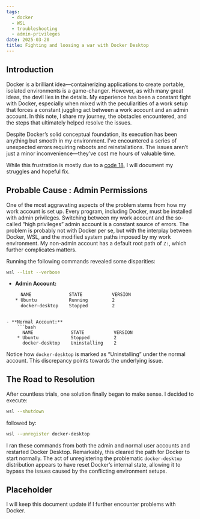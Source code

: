 ```yaml
---
tags:
  - docker
  - WSL
  - troubleshooting
  - admin-privileges
date: 2025-03-20
title: Fighting and loosing a war with Docker Desktop
---
```

## Introduction

Docker is a brilliant idea—containerizing applications to create portable, isolated environments is a game-changer. However, as with many great ideas, the devil lies in the details. My experience has been a constant fight with Docker, especially when mixed with the peculiarities of a work setup that forces a constant juggling act between a work account and an admin account. In this note, I share my journey, the obstacles encountered, and the steps that ultimately helped resolve the issues.

Despite Docker’s solid conceptual foundation, its execution has been anything but smooth in my environment. I’ve encountered a series of unexpected errors requiring reboots and reinstallations. The issues aren’t just a minor inconvenience—they’ve cost me hours of valuable time.

While this frustration is mostly due to a [code 18](https://www.netlingo.com/word/code-18.php#:~:text=Refers%20to%20an%20error%20made,was%20working%20on%20yesterday%20morning%3F), I will document my struggles and hopeful fix.

## Probable Cause : Admin Permissions

One of the most aggravating aspects of the problem stems from how my work account is set up. Every program, including Docker, must be installed with admin privileges. Switching between my work account and the so-called “high privileges” admin account is a constant source of errors. The problem is probably not with Docker per se, but with the interplay between Docker, WSL, and the modified system paths imposed by my work environment. My non-admin account has a default root path of `Z:`, which further complicates matters.


Running the following commands revealed some disparities:

```bash
wsl --list --verbose
```

- **Admin Account:**
    ```bash
      NAME              STATE           VERSION
    * Ubuntu            Running         2
      docker-desktop    Stopped         2
```
    
- **Normal Account:**
    ```bash
      NAME              STATE           VERSION
    * Ubuntu            Stopped         2
      docker-desktop    Uninstalling    2
```
    

Notice how `docker-desktop` is marked as “Uninstalling” under the normal account. This discrepancy points towards the underlying issue.

## The Road to Resolution

After countless trials, one solution finally began to make sense. I decided to execute:

```bash
wsl --shutdown
```

followed by:

```bash
wsl --unregister docker-desktop
```

I ran these commands from both the admin and normal user accounts and restarted Docker Desktop. Remarkably, this cleared the path for Docker to start normally. The act of unregistering the problematic `docker-desktop` distribution appears to have reset Docker’s internal state, allowing it to bypass the issues caused by the conflicting environment setups.

## Placeholder

I will keep this document update if I further encounter problems with Docker.